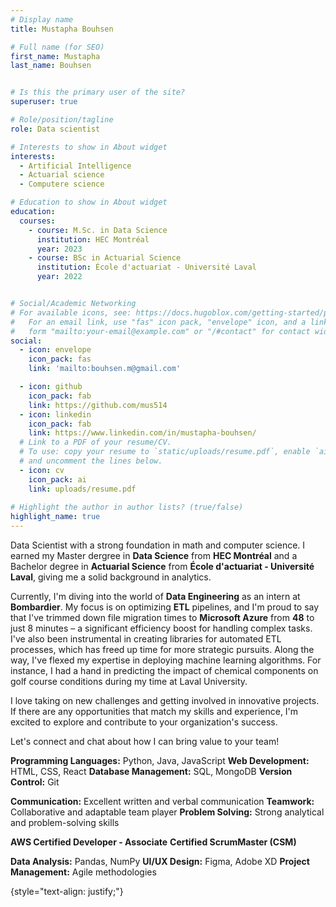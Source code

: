 ```yaml
---
# Display name
title: Mustapha Bouhsen

# Full name (for SEO)
first_name: Mustapha
last_name: Bouhsen


# Is this the primary user of the site?
superuser: true

# Role/position/tagline
role: Data scientist

# Interests to show in About widget
interests:
  - Artificial Intelligence
  - Actuarial science
  - Computere science

# Education to show in About widget
education:
  courses:
    - course: M.Sc. in Data Science
      institution: HEC Montréal
      year: 2023
    - course: BSc in Actuarial Science
      institution: École d'actuariat - Université Laval
      year: 2022


# Social/Academic Networking
# For available icons, see: https://docs.hugoblox.com/getting-started/page-builder/#icons
#   For an email link, use "fas" icon pack, "envelope" icon, and a link in the
#   form "mailto:your-email@example.com" or "/#contact" for contact widget.
social:
  - icon: envelope
    icon_pack: fas
    link: 'mailto:bouhsen.m@gmail.com'

  - icon: github
    icon_pack: fab
    link: https://github.com/mus514
  - icon: linkedin
    icon_pack: fab
    link: https://www.linkedin.com/in/mustapha-bouhsen/
  # Link to a PDF of your resume/CV.
  # To use: copy your resume to `static/uploads/resume.pdf`, enable `ai` icons in `params.yaml`,
  # and uncomment the lines below.
  - icon: cv
    icon_pack: ai
    link: uploads/resume.pdf
        
# Highlight the author in author lists? (true/false)
highlight_name: true
---
```


Data Scientist with a strong foundation in math and computer science. I earned my Master dergree in **Data Science** from **HEC Montréal** and a Bachelor degree in **Actuarial Science** from **École d'actuariat - Université Laval**, giving me a solid background in analytics.

Currently, I'm diving into the world of **Data Engineering** as an intern at **Bombardier**. My focus is on optimizing **ETL** pipelines, and I'm proud to say that I've trimmed down file migration times to **Microsoft Azure** from **48** to just 8 minutes – a significant efficiency boost for handling complex tasks. I've also been instrumental in creating libraries for automated ETL processes, which has freed up time for more strategic pursuits. Along the way, I've flexed my expertise in deploying machine learning algorithms. For instance, I had a hand in predicting the impact of chemical components on golf course conditions during my time at Laval University.

I love taking on new challenges and getting involved in innovative projects. If there are any opportunities that match my skills and experience, I'm excited to explore and contribute to your organization's success.

Let's connect and chat about how I can bring value to your team!


**Programming Languages:** Python, Java, JavaScript
**Web Development:** HTML, CSS, React
**Database Management:** SQL, MongoDB
**Version Control:** Git

**Communication:** Excellent written and verbal communication
**Teamwork:** Collaborative and adaptable team player
**Problem Solving:** Strong analytical and problem-solving skills

**AWS Certified Developer - Associate**
**Certified ScrumMaster (CSM)**

**Data Analysis:** Pandas, NumPy
**UI/UX Design:** Figma, Adobe XD
**Project Management:** Agile methodologies

{style="text-align: justify;"}